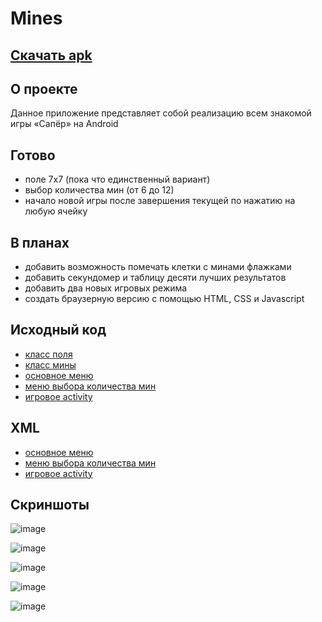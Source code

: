 # Mines

## [Скачать apk](https://github.com/papey08/Mines/blob/main/Mines.apk)

## О проекте

Данное приложение представляет собой реализацию всем знакомой игры «Сапёр» на Android

## Готово

* поле 7x7 (пока что единственный вариант)
* выбор количества мин (от 6 до 12)
* начало новой игры после завершения текущей по нажатию на любую ячейку

## В планах

* добавить возможность помечать клетки с минами флажками
* добавить секундомер и таблицу десяти лучших результатов
* добавить два новых игровых режима
* создать браузерную версию с помощью HTML, CSS и Javascript

## Исходный код

* [класс поля](https://github.com/papey08/Mines/blob/main/app/src/main/java/com/example/mines/CellField.kt)
* [класс мины](https://github.com/papey08/Mines/blob/main/app/src/main/java/com/example/mines/Cell.kt)
* [основное меню](https://github.com/papey08/Mines/blob/main/app/src/main/java/com/example/mines/MainActivity.kt)
* [меню выбора количества мин](https://github.com/papey08/Mines/blob/main/app/src/main/java/com/example/mines/AmountActivity.kt)
* [игровое activity](https://github.com/papey08/Mines/blob/main/app/src/main/java/com/example/mines/GameActivity.kt)

## XML

* [основное меню](https://github.com/papey08/Mines/blob/main/app/src/main/res/layout/activity_main.xml)
* [меню выбора количества мин](https://github.com/papey08/Mines/blob/main/app/src/main/res/layout/amount_activity.xml)
* [игровое activity](https://github.com/papey08/Mines/blob/main/app/src/main/res/layout/game_activity.xml)

## Скриншоты

![image](https://user-images.githubusercontent.com/81183518/195999264-cb4ae27c-073c-4c74-9eb1-a8b610829ae4.png)

![image](https://user-images.githubusercontent.com/81183518/195999273-5d67e505-a780-4777-9ee5-8d2a2e7f1018.png)

![image](https://user-images.githubusercontent.com/81183518/195999295-dc5baadf-387e-480f-ad5b-4da6053e3f91.png)

![image](https://user-images.githubusercontent.com/81183518/195999323-86035b88-0199-4468-9858-1b43941159d7.png)

![image](https://user-images.githubusercontent.com/81183518/195999376-a860d91c-7364-41fd-83a1-289d5d297406.png)

